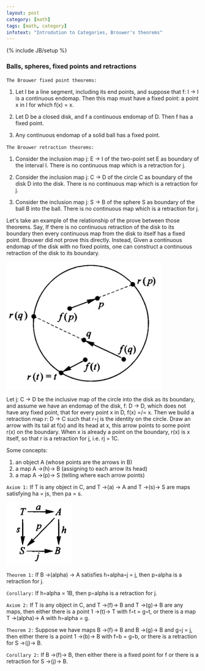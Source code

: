 ```yaml
---
layout: post
category: [math]
tags: [math, category]
infotext: "Introdution to Categories, Brouwer's theorems"
---
```

{% include JB/setup %}

### Balls, spheres, fixed points and retractions

`The Brouwer fixed point theorems:`

1.  Let I be a line segment, including its end points, and suppose that f: I -> I is a continuous endomap. 
Then this map must have a fixed point: a point x in I for which f(x) = x.

2.  Let D be a closed disk, and f a continuous endomap of D. Then f has a fixed point.

3.  Any continuous endomap of a solid ball has a fixed point.

`The Brouwer retraction theorems:`

1.  Consider the inclusion map j: E -> I of the two-point set E as boundary of the interval I. There is no 
continuous map which is a retraction for j.

2.  Consider the inclusion map j: C -> D of the circle C as boundary of the disk D into the disk. There is 
no continuous map which is a retraction for j.

3.  Consider the inclusion map j: S -> B of the sphere S as boundary of the ball B into the ball. There is 
no continuous map which is a retraction for j.

Let's take an example of the relationship of the prove between those theorems. Say, If there is no continuous 
retraction of the disk to its boundary then every continuous map from the disk to itself has a fixed point. 
Brouwer did not prove this directly. Instead, Given a continuous endomap of the disk with no fixed points, 
one can construct a continuous retraction of the disk to its boundary.

![diagram for prove](/files/2015-07-01-notes-on-categories-s7/prove.png)

Let j: C -> D be the inclusive map of the circle into the disk as its boundary, and assume we have an endomap 
of the disk, f: D -> D, which does not have any fixed point, that for every point x in D, f(x) =/= x. Then 
we build a retraction map r: D -> C such that r◦j is the identity on the circle. Draw an arrow with its tail at 
f(x) and its head at x, this arrow points to some point r(x) on the boundary. When x is already a point 
on the boundary, r(x) is x itself, so that r is a retraction for j, i.e. rj = 1C.

Some concepts:

1.  an object A (whose points are the arrows in B)
2.  a map A ->(h)-> B (assigning to each arrow its head)
3.  a map A ->(p)-> S (telling where each arrow points)

`Axiom 1:` If T is any object in C, and T ->(a) -> A and T ->(s)-> S are maps satisfying ha = js, then pa = s.

![arrow diagram](/files/2015-07-01-notes-on-categories-s7/arrow-diagram.png)

`Theorem 1:` If B ->(alpha) -> A satisfies h◦alpha◦j = j, then p◦alpha is a retraction for j.

`Corollary:` If h◦alpha = 1B, then p◦alpha is a retraction for j.

`Axiom 2:` If T is any object in C, and T ->(f)-> B and T ->(g)-> B are any maps, then either there is a 
point 1 ->(t)-> T with f◦t = g◦t, or there is a map T ->(alpha)-> A with h◦alpha = g.

`Theorem 2:` Suppose we have maps B ->(f)-> B and B ->(g)-> B and g◦j = j, then either there is a point 
1 ->(b)-> B with f◦b = g◦b, or there is a retraction for S ->(j)-> B.

`Corollary 2:` If B ->(f)-> B, then either there is a fixed point for f or there is a retraction for 
S ->(j)-> B.